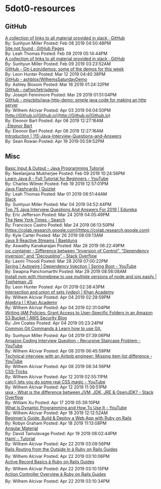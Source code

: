 # 5dot0-resources 



## GitHub

[A collection of links to all material provided in slack · GitHub](https://gist.github.com/ElBell/06540ff69a899b8e1ceb07b3f5d073c9)<br/>By: Sunhyun Miller Posted: Feb 08 2019 04:50:48PM<br/>[Site not found · GitHub Pages](https://zipcoder.github.io/TC-US-RevealSlides/fundamental-programming-structures3-arrays.html#/)<br/>By: Leah Thomas Posted: Feb 08 2019 05:14:44PM<br/>[A collection of links to all material provided in slack · GitHub](https://gist.github.com/ElBell/06540ff69a899b8e1ceb07b3f5d073c9)<br/>By: Sunhyun Miller Posted: Feb 09 2019 03:23:52AM<br/>[GitHub - Git-Leon/demos: some of the demos for this week](https://github.com/Git-Leon/demos)<br/>By: Leon Hunter Posted: Mar 12 2019 04:40:38PM<br/>[GitHub - ashblox/WilhemsSaturdayDemo](https://github.com/ashblox/WilhemsSaturdayDemo)<br/>By: Ashley Bloxom Posted: Mar 16 2019 01:24:32PM<br/>[GitHub - nafisn/tetrisdemo](https://github.com/nafisn/tetrisdemo)<br/>By: Joseph Fennimore Posted: Mar 29 2019 01:51:04PM<br/>[GitHub - miscbits/java-http-demo: simple java code for making an http server](https://github.com/miscbits/java-http-demo)<br/>By: Wilhem Alcivar Posted: Apr 03 2019 04:04:50PM<br/>[http://Github.io|Github.io](http://Github.io|Github.io)<br/>By: Eleonor Bart Posted: Apr 06 2019 12:27:16AM<br/>[· Eleonor Bart](https://elbell.github.io/)<br/>By: Eleonor Bart Posted: Apr 06 2019 12:27:16AM<br/>[Introduction | 115-Java-Interview-Questions-and-Answers](https://snowdream.github.io/115-Java-Interview-Questions-and-Answers/115-Java-Interview-Questions-and-Answers/en/index.html)<br/>By: Sean Rowan Posted: Apr 19 2019 05:59:52PM<br/>

## Misc 

[Basic Input & Output - Java Programming Tutorial](http://www3.ntu.edu.sg/home/ehchua/programming/java/j5b_io.html)<br/>By: Neelanjana Mukherjee Posted: Feb 09 2019 10:24:56PM<br/>[Learn Java 8 - Full Tutorial for Beginners - YouTube](https://www.youtube.com/watch?v=grEKMHGYyns&amp;t=6974s)<br/>By: Charles Wilmer Posted: Feb 19 2019 12:57:01PM<br/>[Java Flashcards | Quizlet](https://quizlet.com/214863142/java-flash-cards/)<br/>By: Leah Thomas Posted: Mar 01 2019 08:51:44AM<br/>[Slack](https://zcw.slack.com/archives/CFXBUNNS2/p1549557775040800)<br/>By: Sunhyun Miller Posted: Mar 04 2019 04:52:44PM<br/>[Top 75 Java Interview Questions And Answers For 2019 | Edureka](https://www.edureka.co/blog/interview-questions/java-interview-questions/)<br/>By: Eric Jefferson Posted: Mar 24 2019 04:05:49PM<br/>[The New York Times - Search](https://www.nytimes.com/search?query=owning+a+car)<br/>By: Francisco Castro Posted: Mar 24 2019 06:13:50PM<br/>[https://colab.research.google.com](https://colab.research.google.com)<br/>By: Kyle Carter Posted: Mar 26 2019 08:09:13AM<br/>[Java 9 Reactive Streams | Baeldung](https://www.baeldung.com/java-9-reactive-streams)<br/>By: Aswathy Kanakarajan Posted: Mar 28 2019 06:22:49PM<br/>[ioc container - Difference between "Inversion of Control", "Dependency inversion" and "Decoupling" - Stack Overflow](https://stackoverflow.com/questions/3912504/difference-between-inversion-of-control-dependency-inversion-and-decouplin)<br/>By: Laxmi Thoodi Posted: Mar 28 2019 07:00:22PM<br/>[Spring | Autowire | Dependency Injection | Spring Boot - YouTube](https://www.youtube.com/watch?v=K43qyHJXmWI)<br/>By: Swapna Panchomarthi Posted: Mar 29 2019 08:56:08AM<br/>[Install nvm with Homebrew to use multiple versions of node and iojs easily | Topheman JS](http://dev.topheman.com/install-nvm-with-homebrew-to-use-multiple-versions-of-node-and-iojs-easily/)<br/>By: Leon Hunter Posted: Apr 01 2019 02:38:43PM<br/>[Intersection and union of sets (video) |
Khan Academy](https://www.khanacademy.org/math/statistics-probability/probability-library/basic-set-ops/v/intersection-and-union-of-sets)<br/>By: Wilhem Alcivar Posted: Apr 04 2019 02:28:59PM<br/>[Algebra I |
Khan Academy](https://www.khanacademy.org/math/algebra)<br/>By: Wilhem Alcivar Posted: Apr 04 2019 02:31:04PM<br/>[Writing IAM Policies: Grant Access to User-Specific Folders in an Amazon S3 Bucket | AWS Security Blog](https://aws.amazon.com/blogs/security/writing-iam-policies-grant-access-to-user-specific-folders-in-an-amazon-s3-bucket/)<br/>By: Jim Coates Posted: Apr 04 2019 05:23:24PM<br/>[Common Git Commands â Learn how to use Git.](http://guides.beanstalkapp.com/version-control/common-git-commands.html)<br/>By: Sunhyun Miller Posted: Apr 04 2019 07:39:06PM<br/>[Amazon Coding Interview Question - Recursive Staircase Problem - YouTube](https://youtu.be/5o-kdjv7FD0)<br/>By: Wilhem Alcivar Posted: Apr 08 2019 06:45:59PM<br/>[Technical interview with an Airbnb engineer: Missing item list difference - YouTube](https://www.youtube.com/watch?v=cdCeU8DJvPM)<br/>By: Wilhem Alcivar Posted: Apr 08 2019 08:34:56PM<br/>[CSS-Tricks](https://css-tricks.com)<br/>By: Wilhem Alcivar Posted: Apr 12 2019 02:55:11PM<br/>[calc() lets you do some real CSS magic - YouTube](https://youtu.be/PKVKwluRTfo)<br/>By: Wilhem Alcivar Posted: Apr 12 2019 11:39:51PM<br/>[java - What is the difference between JVM, JDK, JRE & OpenJDK? - Stack Overflow](https://stackoverflow.com/questions/11547458/what-is-the-difference-between-jvm-jdk-jre-openjdk)<br/>By: William Xu Posted: Apr 17 2019 05:39:10PM<br/>[What Is Dynamic Programming and How To Use It - YouTube](https://youtu.be/vYquumk4nWw)<br/>By: Wilhem Alcivar Posted: Apr 18 2019 12:12:52AM<br/>[Beginner’s Guide: Build & Deploy a Web App with Ruby on Rails](https://medium.com/@adamzdanielle/beginners-guide-build-deploy-a-web-app-with-ruby-on-rails-6c475c3f6150)<br/>By: Robyn Graham Posted: Apr 18 2019 11:13:08PM<br/>[Angular Material](https://material.angular.io/components/sidenav/overview)<br/>By: David Tamulavage Posted: Apr 19 2019 06:02:44PM<br/>[Haml :: Tutorial](http://haml.info/tutorial.html)<br/>By: Wilhem Alcivar Posted: Apr 22 2019 03:09:56PM<br/>[Rails Routing from the Outside In â Ruby on Rails Guides](https://guides.rubyonrails.org/routing.html)<br/>By: Wilhem Alcivar Posted: Apr 22 2019 03:10:06PM<br/>[Active Record Basics â Ruby on Rails Guides](https://guides.rubyonrails.org/active_record_basics.html)<br/>By: Wilhem Alcivar Posted: Apr 22 2019 03:10:15PM<br/>[Action Controller Overview â Ruby on Rails Guides](https://guides.rubyonrails.org/action_controller_overview.html)<br/>By: Wilhem Alcivar Posted: Apr 22 2019 03:10:34PM<br/>